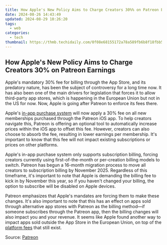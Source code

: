 ```yaml
---
title: How Apple's New Policy Aims to Charge Creators 30%% on Patreon Earnings
date: 2024-08-26 14:43:49
updated: 2024-08-29 10:26:20
tags:
  - web
categories:
  - tech
thumbnail: https://thmb.techidaily.com/0f08e68155172a78a589fb6b8f18fbb5a0a1a4069ed8867faff7b1ab4f999000.jpg
---
```


## How Apple's New Policy Aims to Charge Creators 30% on Patreon Earnings

Apple's mandatory 30% fee for billing through the App Store, and its predatory nature, has been the subject of controversy for a long time now. It has also been one of the main drivers for legislation that forces it to allow third-party app stores, which is happening in the European Union but not in the US for now. Now, Apple is going after Patreon to enforce its fees there.

 Apple's [in-app purchase system](https://youtube-help.techidaily.com/in-2024-top-revenue-making-youtube-visionary/) will now apply a 30% fee on all new memberships purchased through the Patreon iOS app. To help creators navigate this, Patreon is offering an optional tool to automatically increase prices within the iOS app to offset this fee. However, creators can also choose to absorb the fee, resulting in lower earnings per membership. It's important to know that this fee will not impact existing subscriptions or prices on other platforms.

 Apple's in-app purchase system only supports subscription billing, forcing creators currently using first-of-the-month or per-creation billing models to switch. Patreon has begun a 16-month migration process to move all creators to subscription billing by November 2025\. Regardless of this timeframe, it's important to note that Apple is demanding the billing fee to kick in by November this year, so if you haven't changed your billing, the option to subscribe will be disabled on Apple devices.

 Patreon emphasizes that Apple's mandates are forcing them to make these changes. It's also important to note that this has an effect on apps sold through alternative app stores with Patreon as the billing method—if someone subscribes through the Patreon app, then the billing changes will also impact you and your revenue. It seems like Apple found another way to impact apps sold outside the App Store in the European Union, on top of the [platform fees](https://www.macrumors.com/2024/08/08/app-store-external-links-european-union/) that still exist.

 Source: [Patreon](https://news.patreon.com/articles/understanding-apple-requirements-for-patreon)

<ins class="adsbygoogle"
     style="display:block"
     data-ad-format="autorelaxed"
     data-ad-client="ca-pub-7571918770474297"
     data-ad-slot="1223367746"></ins>



<ins class="adsbygoogle"
     style="display:block"
     data-ad-client="ca-pub-7571918770474297"
     data-ad-slot="8358498916"
     data-ad-format="auto"
     data-full-width-responsive="true"></ins>
